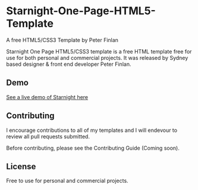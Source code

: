 # Starnight-One-Page-HTML5-Template
A free HTML5/CSS3 Template by Peter Finlan

Starnight One Page HTML5/CSS3 template is a free HTML template free for use for both personal and commercial projects. 
It was released by Sydney based designer & front end developer Peter Finlan.

## Demo

<a href="https://dribbble.com/shots/1592140-Freebie-Starnight-HTML5-CSS3-Website-Template?list=users&offset=3">See a live demo of Starnight here</a> 

## Contributing

I encourage contributions to all of my templates and I will endevour to review all pull requests submitted.

Before contributing, please see the Contributing Guide (Coming soon).

## License

Free to use for personal and commercial projects. 
